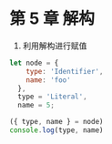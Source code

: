 # 第 5 章 解构

1. 利用解构进行赋值
``` js
let node = {
    type: 'Identifier',
    name: 'foo'
  },
  type = 'Literal',
  name = 5;

({ type, name } = node)
console.log(type, name)
```